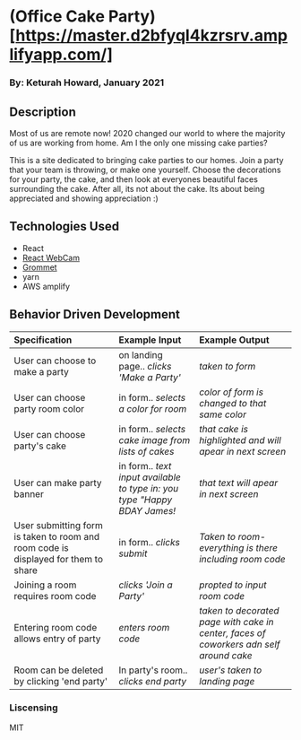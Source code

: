 # (Office Cake Party)[https://master.d2bfyql4kzrsrv.amplifyapp.com/]

### By: Keturah Howard, January 2021

## Description

Most of us are remote now! 2020 changed our world to where the majority of us are working from home. Am I the only one missing cake parties?

This is a site dedicated to bringing cake parties to our homes. Join a party that your team is throwing, or make one yourself. Choose the decorations for your party, the cake, and then look at everyones beautiful faces surrounding the cake. After all, its not about the cake. Its about being appreciated and showing appreciation :)

## Technologies Used

- React
- [React WebCam](https://www.npmjs.com/package/react-webcam)
- [Grommet](https://v2.grommet.io/)
- yarn
- AWS amplify

## Behavior Driven Development

| Specification                                                                      | Example Input                                                            | Example Output                                                                         |
| :--------------------------------------------------------------------------------- | :----------------------------------------------------------------------- | :------------------------------------------------------------------------------------- |
| User can choose to make a party                                                    | on landing page.. _clicks 'Make a Party'_                                | _taken to form_                                                                        |
| User can choose party room color                                                   | in form.. _selects a color for room_                                     | _color of form is changed to that same color_                                          |
| User can choose party's cake                                                       | in form.. _selects cake image from lists of cakes_                       | _that cake is highlighted and will apear in next screen_                               |
| User can make party banner                                                         | in form.. _text input available to type in: you type "Happy BDAY James!_ | _that text will apear in next screen_                                                  |
| User submitting form is taken to room and room code is displayed for them to share | in form.. _clicks submit_                                                | _Taken to room- everything is there including room code_                               |
| Joining a room requires room code                                                  | _clicks 'Join a Party'_                                                  | _propted to input room code_                                                           |
| Entering room code allows entry of party                                           | _enters room code_                                                       | _taken to decorated page with cake in center, faces of coworkers adn self around cake_ |
| Room can be deleted by clicking 'end party'                                        | In party's room.. _clicks end party_                                     | _user's taken to landing page_                                                         |

### Liscensing

MIT
